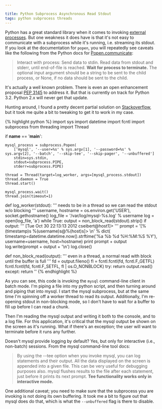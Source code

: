```yaml
---

title: Python Subprocess Asynchronous Read Stdout
tags: python subprocess threads
---
```


Python has a great standard library when it comes to invoking [external processes](http://docs.python.org/2/library/subprocess.html). But one weakness it does have is that it's not easy to communicate with a subprocess while it's running, i.e. streaming its stdout. If you look at the documentation for `popen`, you will repeatedly see caveats like the following from the Python docs for [Popen.communicate](http://docs.python.org/2/library/subprocess.html#subprocess.Popen.communicate):

> Interact with process: Send data to stdin. Read data from stdout and stderr, until end-of-file is reached. **Wait for process to terminate.** The optional input argument should be a string to be sent to the child process, or None, if no data should be sent to the child.

It's actually a well known problem. There is even an open enhancement proposal [PEP 3145](http://www.python.org/dev/peps/pep-3145/) to address it. But that is currently on track for Python 3.2. Python 2.x will never get that update.

Hunting around, I found a pretty decent partial solution on [Stackoverflow](http://stackoverflow.com/questions/375427/non-blocking-read-on-a-subprocess-pipe-in-python), but it took me quite a bit to tweaking to get it to work in my case.

{% highlight python %}
import sys
import datetime
import fcntl
import subprocess
from threading import Thread


if __name__ == '__main__':

    mysql_process = subprocess.Popen(
        ['mysql', '--user=%s' % sys.argv[1], '--password=%s' % sys.argv[2], '--batch', '--skip-tee', '--skip-pager', '--unbuffered']
        stdin=sys.stdin,
        stdout=subprocess.PIPE,
        stderr=subprocess.PIPE)

    thread = Thread(target=log_worker, args=[mysql_process.stdout])
    thread.daemon = True
    thread.start()

    mysql_process.wait()
    thread.join(timeout=1)


def log_worker(stdout):
    ''' needs to be in a thread so we can read the stdout w/o blocking '''
    username, hostname = os.environ.get('USER'), socket.gethostname()
    log_file = '/var/log/mysql-%s.log' % username
    log = open(log_file, 'a')
    while True:
        output = non_block_read(stdout).strip()
        if output:
            ''' [Tue Oct 30 22:13:13 2012 cseibert@host1]> '''
            prompt = '[%(timestamp)s %(username)s@%(host)s]> \n' % dict(
                    timestamp=datetime.datetime.now().strftime('%a %b %d %H:%M:%S %Y'),
                    username=username,
                    host=hostname)
            print prompt + output
            log.write(prompt + output + '\n')
    log.close()


def non_block_read(output):
    ''' even in a thread, a normal read with block until the buffer is full '''
    fd = output.fileno()
    fl = fcntl.fcntl(fd, fcntl.F_GETFL)
    fcntl.fcntl(fd, fcntl.F_SETFL, fl | os.O_NONBLOCK)
    try:
        return output.read()
    except:
        return ''
{% endhighlight %}

As you can see, this code is invoking the `mysql` command-line client in batch mode. I'm piping a file into my python script, and then turning around and piping that into mysql. I start the mysql subprocess, but at the same time I'm spinning off a worker thread to read its output. Additionally, I'm re-opening stdout in non-blocking mode, so I don't have to wait for a buffer to fill up before I can read a chunk.

Then I'm reading the mysql output and writing it both to the console, and to a log file. For this application, it's critical that the mysql output be shown on the screen as it's running. What if there's an exception; the user will want to terminate before it runs any further.

Doesn't mysql provide logging by default? Yes, but only for interactive (i.e., non-batch) sessions. From the mysql command-line tool docs:

> By using the --tee option when you invoke mysql, you can log statements and their output. All the data displayed on the screen is appended into a given file. This can be very useful for debugging purposes also. mysql flushes results to the file after each statement, just before it prints its next prompt. **Tee functionality works only in interactive mode.**

One additional caveat; you need to make sure that the subprocess you are invoking is not doing its own buffering. It took me a bit to figure out that mysql does do that, which is what the `--unbuffered` flag is there to disable.

